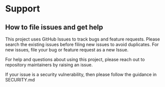 # Support

## How to file issues and get help  

This project uses GitHub Issues to track bugs and feature requests. Please search the existing  issues before filing new issues to avoid duplicates. For new issues, file your bug or 
feature request as a new Issue.

For help and questions about using this project, please reach out to repository maintainers by raising an issue.

If your issue is a security vulnerability, then please follow the guidance in SECURITY.md
